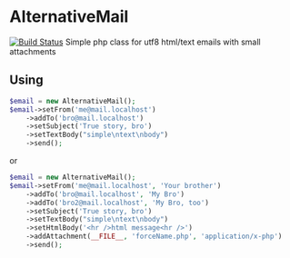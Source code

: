 AlternativeMail 
===============

[![Build Status](https://travis-ci.org/m8rge/AlternativeMail.png?branch=master)](https://travis-ci.org/m8rge/AlternativeMail)
Simple php class for utf8 html/text emails with small attachments

## Using
```php
$email = new AlternativeMail();
$email->setFrom('me@mail.localhost')
    ->addTo('bro@mail.localhost')
    ->setSubject('True story, bro')
    ->setTextBody("simple\ntext\nbody")
    ->send();
```
or
```php
$email = new AlternativeMail();
$email->setFrom('me@mail.localhost', 'Your brother')
    ->addTo('bro@mail.localhost', 'My Bro')
    ->addTo('bro2@mail.localhost', 'My Bro, too')
    ->setSubject('True story, bro')
    ->setTextBody("simple\ntext\nbody")
    ->setHtmlBody('<hr />html message<hr />')
    ->addAttachment(__FILE__, 'forceName.php', 'application/x-php')
    ->send();
```
